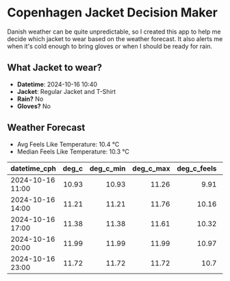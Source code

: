 
# Copenhagen Jacket Decision Maker

Danish weather can be quite unpredictable, so I created this app to help me decide which jacket to wear based on the weather forecast. 
It also alerts me when it's cold enough to bring gloves or when I should be ready for rain.

## What Jacket to wear?

- **Datetime**: 2024-10-16 10:40
- **Jacket**: Regular Jacket and T-Shirt
- **Rain?** No
- **Gloves?** No

## Weather Forecast
- Avg Feels Like Temperature: 10.4 °C
- Median Feels Like Temperature: 10.3 °C

| datetime_cph     |   deg_c |   deg_c_min |   deg_c_max |   deg_c_feels | weather   | wind   | rain   |
|:-----------------|--------:|------------:|------------:|--------------:|:----------|:-------|:-------|
| 2024-10-16 11:00 |   10.93 |       10.93 |       11.26 |          9.91 | Clouds    | High   | None   |
| 2024-10-16 14:00 |   11.21 |       11.21 |       11.76 |         10.16 | Clouds    | High   | None   |
| 2024-10-16 17:00 |   11.38 |       11.38 |       11.61 |         10.32 | Clouds    | High   | None   |
| 2024-10-16 20:00 |   11.99 |       11.99 |       11.99 |         10.97 | Clouds    | High   | None   |
| 2024-10-16 23:00 |   11.72 |       11.72 |       11.72 |         10.7  | Clouds    | High   | None   |
        
